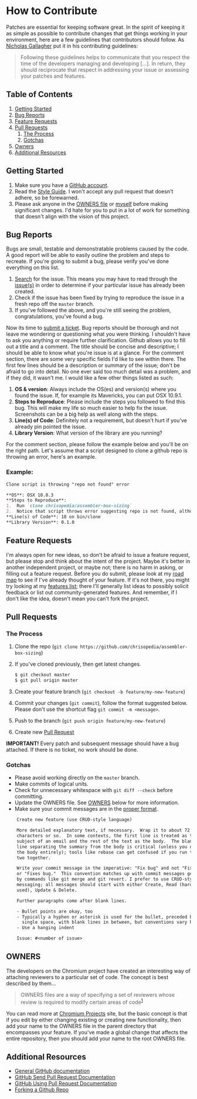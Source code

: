 # How to Contribute

Patches are essential for keeping software great. In the spirit of keeping it as
simple as possible to contribute changes that get things working in your
environment, here are a few guidelines that contributors should follow.  As
[Nicholas Gallagher](http://github.com/necolas/normalize.css/blob/master/CONTRIBUTING.md) put it in his contributing guidelines:

> Following these guidelines helps to communicate that you respect the
> time of the developers managing and developing […]. In return, they
> should reciprocate that respect in addressing your issue or
> assessing your patches and features.

## Table of Contents

1. [Getting Started](#getting-started)
2. [Bug Reports](#bug-reports)
3. [Feature Requests](#feature-requests)
4. [Pull Requests](#pull-requests)
	1. [The Process](#the-process)
	2. [Gotchas](#gotchas)
5. [Owners](#owners)
6. [Additional Resources](#additional-resources)

## Getting Started

1. Make sure you have a [GitHub account](https://github.com/signup/free).
2. Read the [Style Guide](https://github.com/chrisopedia/styleguide/). I won't accept any pull request that doesn't adhere, so be forewarned.
3. Please ask anyone in the [OWNERS file](https://github.rp-core.com/chrisopedia/assembler-box-sizing/blob/master/OWNERS.md) or [myself](https://twitter.com/chrisOHpedia) before making significant changes.  I'd hate for you to put in a lot of work for something that doesn't align with the vision of this project.

## Bug Reports

Bugs are small, testable and demonstratable problems caused by the code.  A good report will be able to easily outline the problem and steps to recreate.  If you're going to submit a bug, please verify you've done everything on this list.

1. [Search](https://github.com/chrisopedia/assembler-box-sizing/search) for the issue.  This means you may have to read through the [issue(s)](https://github.com/chrisopedia/assembler-grid/issues) in order to determine if your particular issue has already been created.
2. Check if the issue has been fixed by trying to reproduce the issue in a fresh repo off the `master` branch.
3. If you've followed the above, and you're still seeing the problem, congratulations, you've found a bug.

Now its time to [submit a ticket](https://github.com/chrisopedia/assembler-box-sizing/issues/new).  Bug reports should be thorough and not leave me wondering or questioning what you were thinking.  I shouldn't have to ask you anything or require further clarification.  Github allows you to fill out a title and a comment.  The title should be concise and descriptive; I should be able to know what you're issue is at a glance.  For the comment section, there are some very specific fields I'd like to see within there.  The first few lines should be a description or summary of the issue; don't be afraid to go into detail.  No one ever said too much detail was a problem, and if they did, it wasn't me.  I would like a few other things listed as such:

1. **OS & version**: Always include the OS(es) and version(s) where you found the issue.  If, for example its Mavericks, you can put OSX 10.9.1.
2. **Steps to Reproduce**: Please include the steps you followed to find this bug.  This will make my life so much easier to help fix the issue.  Screenshots can be a big help as well along with the steps.
3. **Line(s) of Code**: Definitely not a requirement, but doesn't hurt if you've already pin pointed the issue.
4. **Library Version**: What version of the library are you running?

For the comment section, please follow the example below and you'll be on the right path.  Let's assume that a script designed to clone a github repo is throwing an error, here's an example.

### Example:

```markdown
Clone script is throwing "repo not found" error

**OS**: OSX 10.8.3
**Steps to Reproduce**:
1.  Run `clone chrisopedia/assembler-box-sizing`
2.  Notice that script throws error suggesting repo is not found, although repo is on http://github.com/chrisopedia/assembler-box-sizing
**Line(s) of Code**: 18 on bin/clone
**Library Version**: 0.1.0
```

## Feature Requests

I'm always open for new ideas, so don't be afraid to issue a feature request,
but please stop and think about the intent of the project.  Maybe it's better
in another independent project, or maybe not; there is no harm in asking, or
filling out a feature request.  Before you do submit, please look at my
[road map](https://github.com/chrisopedia/assembler-box-sizing/wiki/Road-Map) to see if
I've already thought of your feature.  If it's not there, you might try looking
at my [features list](https://github.com/chrisopedia/assembler-box-sizing/wiki/Features);
there I'll generally list ideas to possibly solicit feedback or list out
community-generated features.  And remember, if I don't like the idea, doesn't
mean you can't fork the project.

## Pull Requests

### The Process

1. Clone the repo (`git clone https://github.com/chrisopedia/assembler-box-sizing`)
2. If you've cloned previously, then get latest changes.

    ```bash
    $ git checkout master
    $ git pull origin master
    ```

3. Create your feature branch (`git checkout -b feature/my-new-feature`)
4. Commit your changes (`git commit`), follow the format suggested below.  Please don't use the shortcut flag `git commit -m <message>`.
5. Push to the branch (`git push origin feature/my-new-feature`)
6. Create new [Pull Request](https://github.com/chrisopedia/assembler-box-sizing/compare)

**IMPORTANT!**
Every patch and subsequent message should have a bug attached.  If there is no
ticket, no work should be done.

### Gotchas

- Please avoid working directly on the `master` branch.
- Make commits of logical units.
- Check for unnecessary whitespace with `git diff --check` before committing.
- Update the OWNERS file.  See [OWNERS](#owners) below for more information.
- Make sure your commit messages are in the [proper format](http://tbaggery.com/2008/04/19/a-note-about-git-commit-messages.html).

```diff
    Create new feature (use CRUD-style language)

    More detailed explanatory text, if necessary.  Wrap it to about 72
    characters or so.  In some contexts, the first line is treated as the
    subject of an email and the rest of the text as the body.  The blank
    line separating the summary from the body is critical (unless you omit
    the body entirely); tools like rebase can get confused if you run the
    two together.

    Write your commit message in the imperative: "Fix bug" and not "Fixed bug"
    or "Fixes bug."  This convention matches up with commit messages generated
    by commands like git merge and git revert. I prefer to use CRUD-style
    messaging; all messages should start with either Create, Read (hardly ever
    used), Update & Delete.

    Further paragraphs come after blank lines.

    - Bullet points are okay, too
    - Typically a hyphen or asterisk is used for the bullet, preceded by a
      single space, with blank lines in between, but conventions vary here
    - Use a hanging indent

    Issue: #<number of issue>
```

## OWNERS

The developers on the Chromium project have created an interesting way of
attaching reviewers to a particular set of code.  The concept is best described
by them…

> OWNERS files are a way of specifying a set of reviewers whose review is
> required to modify certain areas of code<sup>[1][owners]</sup>

You can read more at [Chromium Projects][owners] site, but the basic concept is
that if you edit by either changing existing or creating new functionality, then
add your name to the OWNERS file in the parent directory that encompasses your
feature.  If you've made a global change that affects the entire repository,
then you should add your name to the root OWNERS file.

## Additional Resources

- [General GitHub documentation](http://help.github.com/)
- [GitHub Send Pull Request Documentation](http://help.github.com/send-pull-requests/)
- [GitHub Using Pull Request Documentation](https://help.github.com/articles/using-pull-requests/)
- [Forking a Github Repo](http://help.github.com/fork-a-repo/)

[owners]: http://www.chromium.org/developers/owners-files
